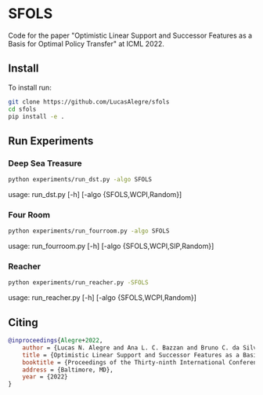 # SFOLS

Code for the paper "Optimistic Linear Support and Successor Features as a Basis for Optimal Policy Transfer" at ICML 2022.

## Install

To install run:
```bash
git clone https://github.com/LucasAlegre/sfols
cd sfols
pip install -e .
```

## Run Experiments

### Deep Sea Treasure
```bash
python experiments/run_dst.py -algo SFOLS
```
usage: run_dst.py [-h] [-algo {SFOLS,WCPI,Random}]

### Four Room
```bash
python experiments/run_fourroom.py -algo SFOLS
```
usage: run_fourroom.py [-h] [-algo {SFOLS,WCPI,SIP,Random}]

### Reacher
```bash
python experiments/run_reacher.py -SFOLS    
```
usage: run_reacher.py [-h] [-algo {SFOLS,WCPI,Random}]

## Citing

```bibtex
@inproceedings{Alegre+2022,
    author = {Lucas N. Alegre and Ana L. C. Bazzan and Bruno C. da Silva},
    title = {Optimistic Linear Support and Successor Features as a Basis for Optimal Policy Transfer},
    booktitle = {Proceedings of the Thirty-ninth International Conference on Machine Learning},
    address = {Baltimore, MD},
    year = {2022}
}
```